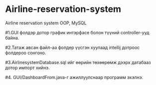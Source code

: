 # Airline-reservation-system
Airline reservation system OOP, MySQL

#1.GUI фолдэр дотор график интэрфасе болон түүний controller-ууд байна.

#2.Татаж авсан файл-аа фолдер үүсгэн хуулаад intellij дотроос фолдероо сонгоно.

#3.AirlinesystemDatabase.sql ийг өөрийн төхөөрөмж дээрх датабааз дотор импорт хийнэ.

#4. GUI/DashboardFrom.java-г ажиллуулснаар программ эхэлнэ.
